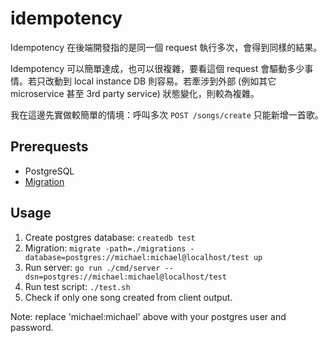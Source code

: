 # idempotency

Idempotency 在後端開發指的是同一個 request 執行多次，會得到同樣的結果。

Idempotency 可以簡單達成，也可以很複雜，要看這個 request 會驅動多少事情。若只改動到 local instance DB 則容易。若牽涉到外部 (例如其它 microservice 甚至 3rd party service) 狀態變化，則較為複雜。

我在這邊先實做較簡單的情境：呼叫多次 `POST /songs/create` 只能新增一首歌。

## Prerequests

- PostgreSQL
- [Migration](https://github.com/golang-migrate/migrate/tree/master/cmd/migrate)

## Usage

1. Create postgres database: `createdb test`
2. Migration: `migrate -path=./migrations -database=postgres://michael:michael@localhost/test up` 
3. Run server: `go run ./cmd/server --dsn=postgres://michael:michael@localhost/test`
4. Run test script: `./test.sh`
5. Check if only one song created from client output.

Note: replace 'michael:michael' above with your postgres user and password.
